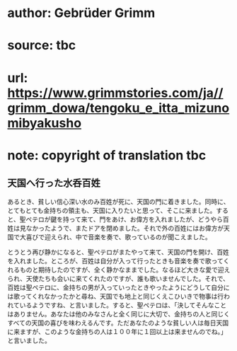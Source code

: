 # author: Gebrüder Grimm
# source: tbc
# url: https://www.grimmstories.com/ja//grimm_dowa/tengoku_e_itta_mizunomibyakusho
# note: copyright of translation tbc

## 天国へ行った水呑百姓 

あるとき、貧しい信心深い水のみ百姓が死に、天国の門に着きました。同時に、とてもとても金持ちの領主も、天国に入りたいと思って、そこに来ました。すると、聖ペテロが鍵を持って来て、門をあけ、お偉方を入れましたが、どうやら百姓は見なかったようで、またドアを閉めました。それで外の百姓にはお偉方が天国で大喜びで迎えられ、中で音楽を奏で、歌っているのが聞こえました。

とうとう再び静かになると、聖ペテロがまたやって来て、天国の門を開け、百姓を入れました。ところが、百姓は自分が入って行ったときも音楽を奏で歌ってくれるものと期待したのですが、全く静かなままでした。なるほど大きな愛で迎えられ、天使たちも会いに来てくれたのですが、誰も歌いませんでした。それで、百姓は聖ペテロに、金持ちの男が入っていったときやったようにどうして自分には歌ってくれなかったかと尋ね、天国でも地上と同じくえこひいきで物事は行われているようですね、と言いました。すると、聖ペテロは、「決してそんなことはありません。あなたは他のみなさんと全く同じに大切で、金持ちの人と同じくすべての天国の喜びを味わえるんです。ただあなたのような貧しい人は毎日天国に来ますが、このような金持ちの人は１００年に１回以上は来ませんのでね。」と言いました。
